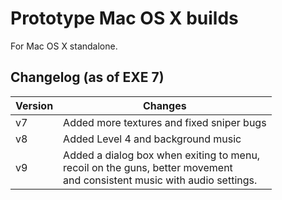 # Prototype Mac OS X builds

For Mac OS X standalone.

## Changelog (as of EXE 7)

Version | Changes
------- | -------
v7 | Added more textures and fixed sniper bugs
v8 | Added Level 4 and background music
v9 | Added a dialog box when exiting to menu,<br>recoil on the guns, better movement<br>and consistent music with audio settings.
